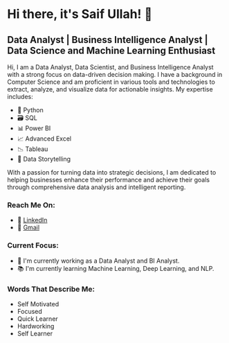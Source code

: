 # Hi there, it's Saif Ullah! 👋

## Data Analyst | Business Intelligence Analyst | Data Science and Machine Learning Enthusiast

Hi, I am a Data Analyst, Data Scientist, and Business Intelligence Analyst with a strong focus on data-driven decision making. I have a background in Computer Science and am proficient in various tools and technologies to extract, analyze, and visualize data for actionable insights. My expertise includes:

- 🐍 Python
- 🗃️ SQL
- 📊 Power BI
- 📈 Advanced Excel
- 📉 Tableau
- 📖 Data Storytelling

With a passion for turning data into strategic decisions, I am dedicated to helping businesses enhance their performance and achieve their goals through comprehensive data analysis and intelligent reporting.

### Reach Me On:
- 🔗 [LinkedIn](https://www.linkedin.com/in/saifullah1009)
- 📧 [Gmail](mailto:muhammadsaifullah1009@gmail.com)

### Current Focus:
- 💼 I'm currently working as a Data Analyst and BI Analyst.
- 📚 I'm currently learning Machine Learning, Deep Learning, and NLP.

### Words That Describe Me:
- Self Motivated
- Focused
- Quick Learner
- Hardworking
- Self Learner


<!--
**saifullah7243/saifullah7243** is a ✨ _special_ ✨ repository because its `README.md` (this file) appears on your GitHub profile.

Here are some ideas to get you started:

- 🔭 I’m currently working on ...
- 🌱 I’m currently learning ...
- 👯 I’m looking to collaborate on ...
- 🤔 I’m looking for help with ...
- 💬 Ask me about ...
- 📫 How to reach me: ...
- 😄 Pronouns: ...
- ⚡ Fun fact: ...
-->
